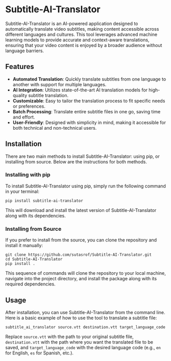 
# Subtitle-AI-Translator

Subtitle-AI-Translator is an AI-powered application designed to automatically translate video subtitles, making content accessible across different languages and cultures. This tool leverages advanced machine learning models to provide accurate and context-aware translations, ensuring that your video content is enjoyed by a broader audience without language barriers.

## Features

- **Automated Translation**: Quickly translate subtitles from one language to another with support for multiple languages.
- **AI Integration**: Utilizes state-of-the-art AI translation models for high-quality subtitle translation.
- **Customizable**: Easy to tailor the translation process to fit specific needs or preferences.
- **Batch Processing**: Translate entire subtitle files in one go, saving time and effort.
- **User-Friendly**: Designed with simplicity in mind, making it accessible for both technical and non-technical users.

## Installation

There are two main methods to install Subtitle-AI-Translator: using pip, or installing from source. Below are the instructions for both methods.

### Installing with pip

To install Subtitle-AI-Translator using pip, simply run the following command in your terminal:

```
pip install subtitle-ai-translator
```

This will download and install the latest version of Subtitle-AI-Translator along with its dependencies.

### Installing from Source

If you prefer to install from the source, you can clone the repository and install it manually:

```
git clone https://github.com/sutasrof/Subtitle-AI-Translator.git
cd Subtitle-AI-Translator
pip install .
```

This sequence of commands will clone the repository to your local machine, navigate into the project directory, and install the package along with its required dependencies.

## Usage

After installation, you can use Subtitle-AI-Translator from the command line. Here is a basic example of how to use the tool to translate a subtitle file:

```
subtitle_ai_translator source.vtt destination.vtt target_language_code
```

Replace `source.vtt` with the path to your original subtitle file, `destination.vtt` with the path where you want the translated file to be saved, and `target_language_code` with the desired language code (e.g., `en` for English, `es` for Spanish, etc.).
